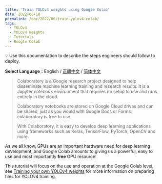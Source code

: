 ```yaml
---
title: 'Train YOLOv4 weights using Google Colab'
date: 2022-06-10
permalink: /doc/2022/06/train-yolov4-colab/
tags:
  - YOLOv4
  - YOLOv4 Weights
  - Tutorials
  - Google Colab
---
```


<aside>
💡 Use this documentation to describe the steps engineers should follow to deploy.
</aside>


**Select Language**：English / [正體中文](https://marc0cheung.github.io/doc/2022/06/train-yolov4-colab-zhHK/) / [简体中文](https://marc0cheung.github.io/doc/2022/06/train-yolov4-colab-zhCN/)



> Colaboratory is a Google research project designed to help disseminate machine learning training and research results. It is a Jupyter notebook environment that requires no setup to use and runs entirely in the cloud.
>
> Colaboratory notebooks are stored on Google Cloud drives and can be shared, just as you would with Google Docs or Forms. colaboratory is free to use.
>
> With Colaboratory, it is easy to develop deep learning applications using frameworks such as Keras, TensorFlow, PyTorch, OpenCV and more. 



As we all know, GPUs are an important hardware need for deep learning development, and Google Colab amounts to giving us a powerful, easy to use and most importantly **free** GPU resource!

This tutorial will focus on the use and operation at the Google Colab level, see [Training your own YOLOv4 weights](https://marc0cheung.github.io/doc/2022/06/train-yolov4-weights/) for more information on preparing files for YOLOv4 training. 



